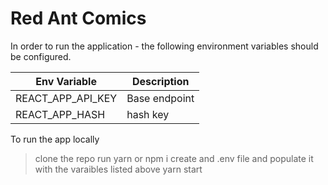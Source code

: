 # Red Ant Comics

In order to run the application - the following environment variables should be configured.

| Env Variable      | Description   |
| ----------------- | ------------- |
| REACT_APP_API_KEY | Base endpoint |
| REACT_APP_HASH    | hash key      |

To run the app locally

> clone the repo
> run yarn or npm i
> create and .env file and populate it with the varaibles listed above
> yarn start
